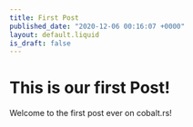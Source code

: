 ```yaml
---
title: First Post
published_date: "2020-12-06 00:16:07 +0000"
layout: default.liquid
is_draft: false
---
```

# This is our first Post!

Welcome to the first post ever on cobalt.rs!

